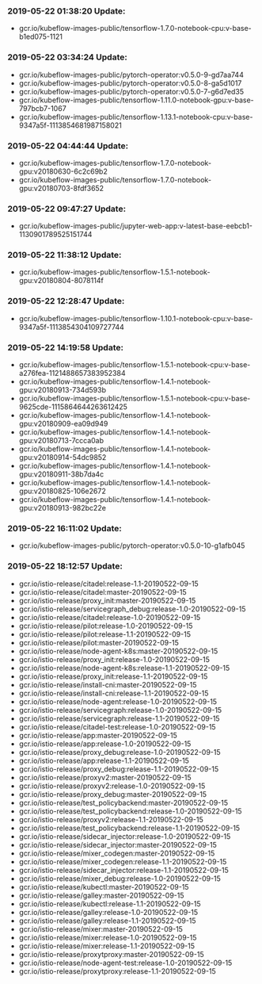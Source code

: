 ### 2019-05-22 01:38:20 Update:

- gcr.io/kubeflow-images-public/tensorflow-1.7.0-notebook-cpu:v-base-b1ed075-1121
### 2019-05-22 03:34:24 Update:

- gcr.io/kubeflow-images-public/pytorch-operator:v0.5.0-9-gd7aa744
- gcr.io/kubeflow-images-public/pytorch-operator:v0.5.0-8-ga5d1017
- gcr.io/kubeflow-images-public/pytorch-operator:v0.5.0-7-g6d7ed35
- gcr.io/kubeflow-images-public/tensorflow-1.11.0-notebook-gpu:v-base-797bcb7-1067
- gcr.io/kubeflow-images-public/tensorflow-1.13.1-notebook-cpu:v-base-9347a5f-1113854681987158021
### 2019-05-22 04:44:44 Update:

- gcr.io/kubeflow-images-public/tensorflow-1.7.0-notebook-gpu:v20180630-6c2c69b2
- gcr.io/kubeflow-images-public/tensorflow-1.7.0-notebook-gpu:v20180703-8fdf3652
### 2019-05-22 09:47:27 Update:

- gcr.io/kubeflow-images-public/jupyter-web-app:v-latest-base-eebcb1-1130901789525151744
### 2019-05-22 11:38:12 Update:

- gcr.io/kubeflow-images-public/tensorflow-1.5.1-notebook-gpu:v20180804-8078114f
### 2019-05-22 12:28:47 Update:

- gcr.io/kubeflow-images-public/tensorflow-1.10.1-notebook-cpu:v-base-9347a5f-1113854304109727744
### 2019-05-22 14:19:58 Update:

- gcr.io/kubeflow-images-public/tensorflow-1.5.1-notebook-cpu:v-base-a276fea-1121488657383952384
- gcr.io/kubeflow-images-public/tensorflow-1.4.1-notebook-gpu:v20180913-734d593b
- gcr.io/kubeflow-images-public/tensorflow-1.5.1-notebook-cpu:v-base-9625cde-1115864644263612425
- gcr.io/kubeflow-images-public/tensorflow-1.4.1-notebook-gpu:v20180909-ea09d949
- gcr.io/kubeflow-images-public/tensorflow-1.4.1-notebook-gpu:v20180713-7ccca0ab
- gcr.io/kubeflow-images-public/tensorflow-1.4.1-notebook-gpu:v20180914-54dc9852
- gcr.io/kubeflow-images-public/tensorflow-1.4.1-notebook-gpu:v20180911-38b7da4c
- gcr.io/kubeflow-images-public/tensorflow-1.4.1-notebook-gpu:v20180825-106e2672
- gcr.io/kubeflow-images-public/tensorflow-1.4.1-notebook-gpu:v20180913-982bc22e
### 2019-05-22 16:11:02 Update:

- gcr.io/kubeflow-images-public/pytorch-operator:v0.5.0-10-g1afb045
### 2019-05-22 18:12:57 Update:

- gcr.io/istio-release/citadel:release-1.1-20190522-09-15
- gcr.io/istio-release/citadel:master-20190522-09-15
- gcr.io/istio-release/proxy_init:master-20190522-09-15
- gcr.io/istio-release/servicegraph_debug:release-1.0-20190522-09-15
- gcr.io/istio-release/citadel:release-1.0-20190522-09-15
- gcr.io/istio-release/pilot:release-1.0-20190522-09-15
- gcr.io/istio-release/pilot:release-1.1-20190522-09-15
- gcr.io/istio-release/pilot:master-20190522-09-15
- gcr.io/istio-release/node-agent-k8s:master-20190522-09-15
- gcr.io/istio-release/proxy_init:release-1.0-20190522-09-15
- gcr.io/istio-release/node-agent-k8s:release-1.1-20190522-09-15
- gcr.io/istio-release/proxy_init:release-1.1-20190522-09-15
- gcr.io/istio-release/install-cni:master-20190522-09-15
- gcr.io/istio-release/install-cni:release-1.1-20190522-09-15
- gcr.io/istio-release/node-agent:release-1.0-20190522-09-15
- gcr.io/istio-release/servicegraph:release-1.0-20190522-09-15
- gcr.io/istio-release/servicegraph:release-1.1-20190522-09-15
- gcr.io/istio-release/citadel-test:release-1.0-20190522-09-15
- gcr.io/istio-release/app:master-20190522-09-15
- gcr.io/istio-release/app:release-1.0-20190522-09-15
- gcr.io/istio-release/proxy_debug:release-1.0-20190522-09-15
- gcr.io/istio-release/app:release-1.1-20190522-09-15
- gcr.io/istio-release/proxy_debug:release-1.1-20190522-09-15
- gcr.io/istio-release/proxyv2:master-20190522-09-15
- gcr.io/istio-release/proxyv2:release-1.0-20190522-09-15
- gcr.io/istio-release/proxy_debug:master-20190522-09-15
- gcr.io/istio-release/test_policybackend:master-20190522-09-15
- gcr.io/istio-release/test_policybackend:release-1.0-20190522-09-15
- gcr.io/istio-release/proxyv2:release-1.1-20190522-09-15
- gcr.io/istio-release/test_policybackend:release-1.1-20190522-09-15
- gcr.io/istio-release/sidecar_injector:release-1.0-20190522-09-15
- gcr.io/istio-release/sidecar_injector:master-20190522-09-15
- gcr.io/istio-release/mixer_codegen:master-20190522-09-15
- gcr.io/istio-release/mixer_codegen:release-1.1-20190522-09-15
- gcr.io/istio-release/sidecar_injector:release-1.1-20190522-09-15
- gcr.io/istio-release/mixer_debug:release-1.0-20190522-09-15
- gcr.io/istio-release/kubectl:master-20190522-09-15
- gcr.io/istio-release/galley:master-20190522-09-15
- gcr.io/istio-release/kubectl:release-1.1-20190522-09-15
- gcr.io/istio-release/galley:release-1.0-20190522-09-15
- gcr.io/istio-release/galley:release-1.1-20190522-09-15
- gcr.io/istio-release/mixer:master-20190522-09-15
- gcr.io/istio-release/mixer:release-1.0-20190522-09-15
- gcr.io/istio-release/mixer:release-1.1-20190522-09-15
- gcr.io/istio-release/proxytproxy:master-20190522-09-15
- gcr.io/istio-release/node-agent-test:release-1.0-20190522-09-15
- gcr.io/istio-release/proxytproxy:release-1.1-20190522-09-15
